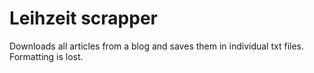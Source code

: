 # Leihzeit scrapper
Downloads all articles from a blog and saves them in individual txt files. Formatting is lost.

